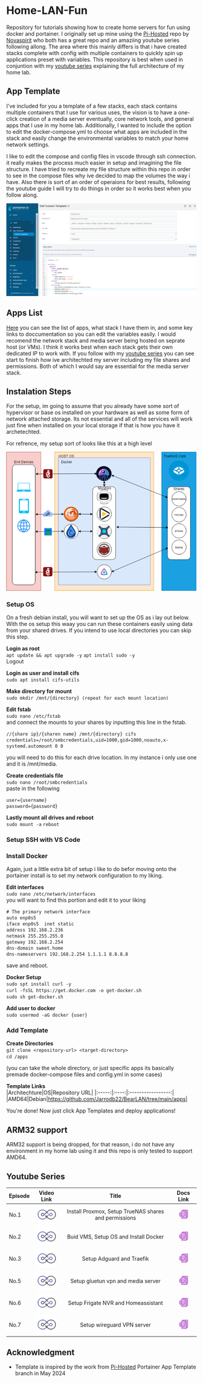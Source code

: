 # Home-LAN-Fun
Repository for tutorials showing how to create home servers for fun using docker and portainer. I originally set up mine using the [Pi-Hosted](https://github.com/pi-hosted/pi-hosted) repo by [Novaspirit](https://www.youtube.com/channel/UCrjKdwxaQMSV_NDywgKXVmw) who both has a great repo and an amaziing youtube series following allong. The area where this mainly differs is that i have created stacks complete with config with multiple containers to quickly spin up applications preset with variables. This repository is best when used in conjuntion with my [youtube series](www.youtube.com) explaining the full architecture of my home lab.

## App Template
I've included for you a template of a few stacks, each stack contains multiple containers that I use for various uses, the vision is to have a one-click creation of a media server eventually, core network tools, and general apps that I use in my home lab. Additionally, I wanted to include the option to edit the docker-compose.yml to choose what apps are included in the stack and easily change the environmental variables to match your home network settings.

I like to edit the compose and config files in vscode through ssh connection. it really makes the process much easier in setup and imagining the file structure. I have tried to recreate my file structure within this repo in order to see in the compose files why ive decided to map the volumes the way i have. Also there is sort of an order of operaions for best results, following the youtube guide I will try to do things in order so it works best when you follow along.

![App List](build/images/apps.png)

## Apps List
[Here](/docs/App-Catalog.md) you can see the list of apps, what stack I have them in, and some key links to doccumentation so you can edit the variables easily. I would recomend the network stack and media server being hosted on seprate host (or VMs). I think it works best when each stack gets their own dedicated IP to work with. If you follow with my [youtube series](www.youtube.com) you can see start to finish how ive architechted my server including my file shares and permissions. Both of which I would say are essential for the media server stack.

## Instalation Steps
For the setup, im going to assume that you already have some sort of hypervisor or base os installed on your hardware as well as some form of network attached storage. Its not essential and all of the services will work just fine when installed on your local storage if that is how you have it archetechted.

For refrence, my setup sort of looks like this at a high level

![Media Stack](build/images/media%20stack.png)
 ### Setup OS
 On a fresh debian install, you will want to set up the OS as i lay out below. With the os setup this waay you can run these containers easily using data from your shared drives. If you intend to use local directories you can skip this step.

 **Login as root**<br>
 `apt update && apt upgrade -y`
 `apt install sudo -y`<br>
 Logout

 **Login as user and install cifs**<br>
 `sudo apt install cifs-utils`

 **Make directory for mount**<br>
 `sudo mkdir /mnt/{directory} (repeat for each mount location)`

 **Edit fstab**<br>
 `sudo nano /etc/fstab`<br>
 and connect the mounts to your shares by inputting this line in the fstab.
 ```
 //{share ip}/{sharen name} /mnt/{directory} cifs credentials=/root/smbcredentials,uid=1000,gid=1000,noauto,x-systemd.automount 0 0
 ```
 you will need to do this for each drive location. In my instance i only use one and it is /mnt/media.

 **Create credentials file**<br>
 `sudo nano /root/smbcredentials`<br>
 paste in the following
 ```
 user={username}
 password={password}
 ```

 **Lastly mount all drives and reboot**<br>
 `sudo mount -a`
 `reboot`<br>
 ### Setup SSH with VS Code
 
 ### Install Docker
 Again, just a little extra bit of setup i like to do befor moving onto the portainer install is to set my network configuration to my liking.

 **Edit interfaces**<br>
 `sudo nano /etc/network/interfaces`<br>
 you will want to find this portion and edit it to your liking
 ```
 # The primary network interface
 auto enp0s5
 iface enp0s5  inet static
 address 192.168.2.236
 netmask 255.255.255.0
 gateway 192.168.2.254
 dns-domain sweet.home
 dns-nameservers 192.168.2.254 1.1.1.1 8.8.8.8
 ``` 
 save and reboot.<br>

 **Docker Setup**<br>
 `sudo spt install curl -y`<br>
 `curl -fsSL https://get.docker.com -o get-docker.sh`<br>
 `sudo sh get-docker.sh`<br>

 **Add user to docker**<br>
 `sudo usermod -aG docker {user}`

 ### Add Template

**Create Directories**<br>
 `git clone <repository-url> <target-directory>`<br>
 `cd /apps`<br>

 (you can take the whole directory, or just specific apps its basically premade docker-compose files and config.yml in some cases)<br>
 
**Template Links**<br>
 |Architechture|OS|Repository URL|
 |:-----:|:----:|:-----------------:|
 |AMD64|Debian|https://github.com/Jarrodb22/BearLAN/tree/main/apps|

 You're done! Now just click App Templates and deploy applications!
 
## ARM32 support
ARM32 support is being dropped, for that reason, i do not have any environment in my home lab using it and this repo is only tested to support AMD64.

## Youtube Series
|Episode|Video Link|Title|Docs Link|
|:---|:---:|:------------------------------:|:--------:|
|No.1| [![](/build/images/ytlogo.png)](https://youtube.com) | Install Proxmox, Setup TrueNAS shares and permissions | [![](./build/images/docs_icon.png)](https://docs.linuxserver.io/images/docker-bazarr/) |
|No.2| [![](/build/images/ytlogo.png)](https://youtube.com) | Buid VMS, Setup OS and Install Docker | [![](./build/images/docs_icon.png)](https://docs.linuxserver.io/images/docker-bazarr/) |
|No.3| [![](/build/images/ytlogo.png)](https://youtube.com) | Setup Adguard and Traefik | [![](./build/images/docs_icon.png)](https://docs.linuxserver.io/images/docker-bazarr/) |
|No.5| [![](/build/images/ytlogo.png)](https://youtube.com) | Setup gluetun vpn and media server | [![](./build/images/docs_icon.png)](https://docs.linuxserver.io/images/docker-bazarr/) |
|No.6| [![](/build/images/ytlogo.png)](https://youtube.com) | Setup Frigate NVR and Homeassistant | [![](./build/images/docs_icon.png)](https://docs.linuxserver.io/images/docker-bazarr/) |
|No.7| [![](/build/images/ytlogo.png)](https://youtube.com) | Setup wireguard VPN server | [![](./build/images/docs_icon.png)](https://docs.linuxserver.io/images/docker-bazarr/) |

## Acknowledgment
- Template is inspired by the work from [Pi-Hosted](https://github.com/pi-hosted/pi-hosted) Portainer App Template branch in May 2024